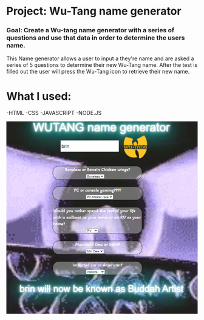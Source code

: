 #  Project: Wu-Tang name generator

### Goal: Create a Wu-tang name generator with a series of questions and use that data in order to determine the users name.

This Name generator allows a user to input a they're name and are asked a series of 5 questions to determine their new Wu-Tang name. After the test is filled out the user will press the Wu-Tang icon to retrieve their new name. 

# What I used:
-HTML
-CSS
-JAVASCRIPT
-NODE.JS

 ![Screenshot](wuPic.png)
